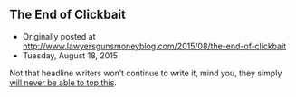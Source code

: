 ## The End of Clickbait

 * Originally posted at http://www.lawyersgunsmoneyblog.com/2015/08/the-end-of-clickbait
 * Tuesday, August 18, 2015

Not that headline writers won’t continue to write it, mind you, they simply [will never be able to top this](http://www.salon.com/2015/08/18/george\_zimmerman\_partners\_with\_florida\_anti\_muslim\_zone\_gun\_shop\_owner\_to\_sell\_customized\_confederate\_battle\_flag\_paintings/).